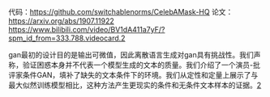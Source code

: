 

<!--
 * @version:
 * @Author:  StevenJokess https://github.com/StevenJokess
 * @Date: 2020-11-17 19:54:54
 * @LastEditors:  StevenJokess https://github.com/StevenJokess
 * @LastEditTime: 2020-12-29 21:12:41
 * @Description:
 * @TODO::
 * @Reference:https://arxiv.org/abs/1801.07736
-->

代码：https://github.com/switchablenorms/CelebAMask-HQ
论文：https://arxiv.org/abs/1907.11922
https://www.bilibili.com/video/BV1dA411a7yF/?spm_id_from=333.788.videocard.2


gan最初的设计目的是输出可微值，因此离散语言生成对gan具有挑战性。我们声称，验证困惑本身并不代表一个模型生成的文本的质量。我们介绍了一个演员-批评家条件GAN，填补了缺失的文本条件下的环境。我们从定性和定量上展示了与最大似然训练模型相比，这种方法产生更现实的条件和无条件文本样本的证据。[2]

[2]: https://arxiv.org/abs/1801.07736
